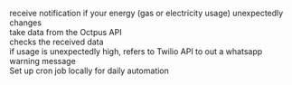 receive notification if your energy (gas or electricity usage) unexpectedly changes\
take data from the Octpus API\
checks the received data\
if usage is unexpectedly high, refers to Twilio API to out a whatsapp warning message\
Set up cron job locally for daily automation
